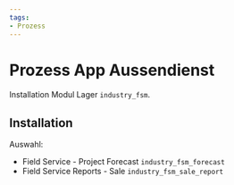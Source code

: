 ```yaml
---
tags:
- Prozess
---
```

# Prozess App Aussendienst
Installation Modul Lager `industry_fsm`.

## Installation
Auswahl:
* Field Service - Project Forecast `industry_fsm_forecast`
* Field Service Reports - Sale `industry_fsm_sale_report`